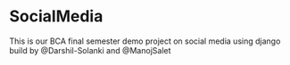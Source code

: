 # SocialMedia
This is our BCA final semester demo project  on social media using django 
build by @Darshil-Solanki and @ManojSalet
